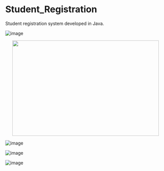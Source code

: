 # Student_Registration
Student registration system developed in Java.


![image](https://user-images.githubusercontent.com/82062393/185981682-515a9ed2-2f53-4450-97cd-7116bb61f219.png)

<p align="center">
  <img width="460" height="300" src="[http://www.fillmurray.com/460/300](https://user-images.githubusercontent.com/82062393/185981714-6f9ff238-b849-419e-99dd-890cd1f7f35b.png)">
</p>

![image](https://user-images.githubusercontent.com/82062393/185981768-7f85cdfb-9c04-4248-a510-8606a070905b.png)

![image](https://user-images.githubusercontent.com/82062393/185981892-5d51b590-b633-4bda-8602-6c273c795f16.png)

![image](https://user-images.githubusercontent.com/82062393/185981945-df763078-7155-4801-8c66-be007c4f67e1.png)
